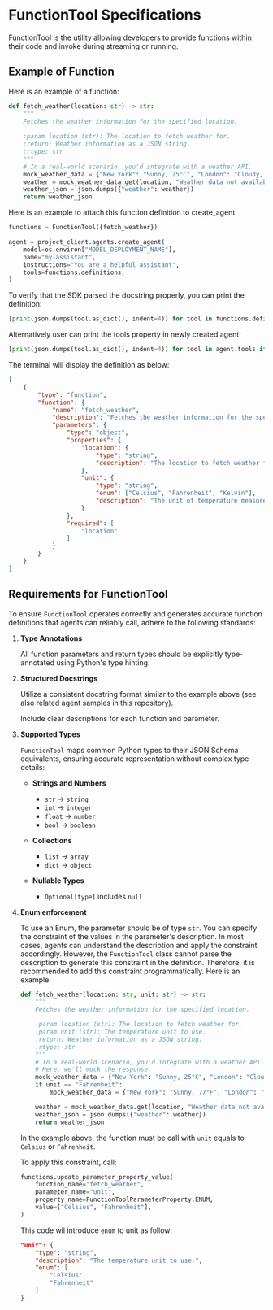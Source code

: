 # FunctionTool Specifications

FunctionTool is the utility allowing developers to provide functions within their code and invoke during streaming or running.   

## Example of Function

Here is an example of a function:
```python
def fetch_weather(location: str) -> str:
    """
    Fetches the weather information for the specified location.
 
    :param location (str): The location to fetch weather for.
    :return: Weather information as a JSON string.
    :rtype: str
    """
    # In a real-world scenario, you'd integrate with a weather API.
    mock_weather_data = {"New York": "Sunny, 25°C", "London": "Cloudy, 18°C", "Tokyo": "Rainy, 22°C"}
    weather = mock_weather_data.get(location, "Weather data not available for this location.")
    weather_json = json.dumps({"weather": weather})
    return weather_json
```

Here is an example to attach this function definition to create_agent

```python
functions = FunctionTool({fetch_weather})

agent = project_client.agents.create_agent(
    model=os.environ["MODEL_DEPLOYMENT_NAME"],
    name="my-assistant",
    instructions="You are a helpful assistant",
    tools=functions.definitions,
)
```

To verify that the SDK parsed the docstring properly, you can print the definition:

```python
[print(json.dumps(tool.as_dict(), indent=4)) for tool in functions.definitions]
```

Alternatively user can print the tools property in newly created agent:

```python
[print(json.dumps(tool.as_dict(), indent=4)) for tool in agent.tools if tool.type == "function"]
```

The terminal will display the definition as below:

```json
[
    {
        "type": "function",
        "function": {
            "name": "fetch_weather",
            "description": "Fetches the weather information for the specified location.",
            "parameters": {
                "type": "object",
                "properties": {
                    "location": {
                        "type": "string",
                        "description": "The location to fetch weather for."
                    },
                    "unit": {
                        "type": "string",
                        "enum": ["Celsius", "Fahrenheit", "Kelvin"],
                        "description": "The unit of temperature measurement."
                    }
                },
                "required": [
                    "location"
                ]
            }
        }
    }
]
```

## Requirements for FunctionTool

To ensure `FunctionTool` operates correctly and generates accurate function definitions that agents can reliably call, adhere to the following standards:
 
1. **Type Annotations**
   
    All function parameters and return types should be explicitly type-annotated using Python's type hinting.
 
1. **Structured Docstrings**

    Utilize a consistent docstring format similar to the example above (see also related agent samples in this repository).

    Include clear descriptions for each function and parameter.
 
1. **Supported Types**
 
    `FunctionTool` maps common Python types to their JSON Schema equivalents, ensuring accurate representation without complex type details:
 
   - **Strings and Numbers**
     - `str` → `string`
     - `int` → `integer`
     - `float` → `number`
     - `bool` → `boolean`
 
   - **Collections**
     - `list` → `array`
     - `dict` → `object`
 
   - **Nullable Types**
     - `Optional[type]` includes `null`

2. **Enum enforcement**
    
    To use an Enum, the parameter should be of type `str`. You can specify the constraint of the values in the parameter's description. In most cases, agents can understand the description and apply the constraint accordingly. However, the `FunctionTool` class cannot parse the description to generate this constraint in the definition. Therefore, it is recommended to add this constraint programmatically. Here is an example:

    ```python
    def fetch_weather(location: str, unit: str) -> str:
        """
        Fetches the weather information for the specified location.
    
        :param location (str): The location to fetch weather for.
        :param unit (str): The temperature unit to use.
        :return: Weather information as a JSON string.
        :rtype: str
        """
        # In a real-world scenario, you'd integrate with a weather API.
        # Here, we'll mock the response.
        mock_weather_data = {"New York": "Sunny, 25°C", "London": "Cloudy, 18°C", "Tokyo": "Rainy, 22°C"}
        if unit == "Fahrenheit":
            mock_weather_data = {"New York": "Sunny, 77°F", "London": "Cloudy, 64°F", "Tokyo": "Rainy, 72°F"}
    
        weather = mock_weather_data.get(location, "Weather data not available for this location.")
        weather_json = json.dumps({"weather": weather})
        return weather_json
    ```

    In the example above, the function must be call with `unit` equals to `Celsius` or `Fahrenheit`.

    To apply this constraint, call:

    ```python
    functions.update_parameter_property_value(
        function_name="fetch_weather",
        parameter_name="unit",
        property_name=FunctionToolParameterProperty.ENUM,
        value=["Celsius", "Fahrenheit"],
    )
    ```
        
    This code wil introduce `enum` to unit as follow:

    ```json
    "unit": {
        "type": "string",
        "description": "The temperature unit to use.",
        "enum": [
            "Celsius",
            "Fahrenheit"
        ]
    }    
    ```


